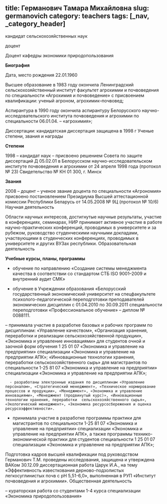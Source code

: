 title: Германович Тамара Михайловна
slug: germanovich
category: teachers
tags: [_nav, _category_header]
---

кандидат сельскохозяйственных наук

доцент

Доцент кафедры экономики природопользования


__Биография__

Дата, место рождения 22.01.1960

Высшее образование в 1983 году окончила Ленинградский сельскохозяйственный институт  факультет  агрохимии и почвоведения по специальности «Агрохимия и почвоведение» с присвоением квалификации: ученый агроном, агрохимик–почвовед;

Аспирантура в 1990 году окончила аспирантуру Белорусского научно- исследовательского института почвоведения и агрохимии по специальности 06.01.04. – «агрохимия»;

Диссертации:  кандидатская диссертация защищена в  1998 г
Ученые степени, звания и награды

__Степени__

1998 – кандидат наук – присвоено решением Совета по защите диссертаций Д 05.02.01 в Белорусском  научно-исследовательском институте почвоведения и агрохимии  от 24 апреля  1998 года (протокол № 23) Свидетельство № КН 01 300, г. Минск

__Звания__

2008 – доцент – ученое звание доцента по специальности «Агрономия» присвоено постановлением Президиума Высшей аттестационной комиссии Республики Беларусь от 14.05.2008  №  9Ц (протокол № 10/6)
Научная деятельность

Области научных интересов, достигнутые научные результаты, участие в конференциях, семинарах, НИР принимает активное участие в работе научно-практических конференций, проводимых в университете и за рубежом, руководство  студенческими  научными докладами,  участвующими в студенческих конференциях, проводимых в университете и  других ВУЗах республики.
Образовательная деятельность

__Учебные курсы, планы, программы__

- обучение по направлению «Создание системы менеджмента качества в соответствии со стандартом СТБ ISO 9001–2009 и внутренний аудит СМК»

 - обучение в Учреждении образования «Белорусский государственный  экономический университет на спецфакультете психолого-педагогической  переподготовки  преподавателей экономических дисциплин с 01.04.2010 по 30.09.2011 специальности переподготовки «Профессиональное обучение» – диплом    № 0088111.

– принимала участие в разработке базовых и рабочих программ по дисциплинам: «Управление качеством», «Организация хранения, переработки и реализации сельскохозяйственной продукции», «Экономика и управление инновациями»  для студентов очной и заочной форм  обучения 1 25 01 07 «Экономика и управление на предприятии»  специализации «Экономика и управление на предприятии АПК»;  «Инновационные технологии хранения, переработки сельскохозяйственного сырь»  для магистрантов  по специальности 1-25 81 07 «Экономика и управление на предприятии» специализации «Экономика и управление на предприятии АПК»;

      - разработаны электронные издания по дисциплинам «Управление персоналом», «Стратегический менеджмент», «Техническое нормирование процессов и продукции», «Менеджмент», «Экономика и управление инновациями», «Менеджмент (продвинутый курс)», «Инновационные технологии хранения, переработки  сельскохозяйственного сырья», «Экологический менеджмент», «Экономика ресурсосбережения и оценка ресурсоэффективности».

-  принимала участие в разработке программы практики для магистрантов по специальности 1-25 81 07 «Экономика и управление на предприятии» специализации «Экономика и управление на предприятии АПК», а также  программы технико-экономической  практики для студентов специальности 1 25 01 07 специализации  «Экономика и управление на предприятии АПК»;



Подготовка кадров высшей квалификации под руководством Германович Т.М. проведены исследования,  защищена и утверждена ВАКом 30.12.09 диссертационная работа Царук И.А., на тему «Эффективность известкования дерново-подзолистых легкосуглинистых почв  с рН 5,51-6,0», выполненная в РУП «Институт почвоведения и агрохимии».
Общественная деятельность

– кураторская работа со студентами 1-4 курса специализации «Экономика природопользования»
